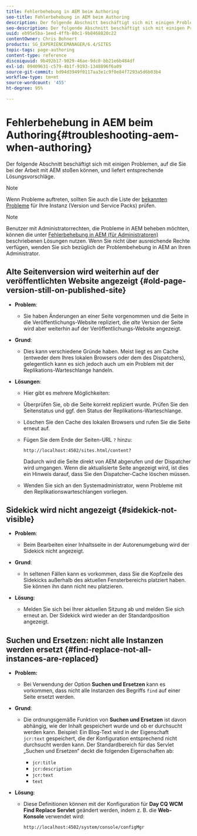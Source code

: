 ```yaml
---
title: Fehlerbehebung in AEM beim Authoring
seo-title: Fehlerbehebung in AEM beim Authoring
description: Der folgende Abschnitt beschäftigt sich mit einigen Problemen, auf die Sie bei der Arbeit mit AEM stoßen können, und liefert entsprechende Lösungsvorschläge.
seo-description: Der folgende Abschnitt beschäftigt sich mit einigen Problemen, auf die Sie bei der Arbeit mit AEM stoßen können, und liefert entsprechende Lösungsvorschläge.
uuid: eb95e5ba-1eed-4ffb-80c1-9b8468820c22
contentOwner: Chris Bohnert
products: SG_EXPERIENCEMANAGER/6.4/SITES
topic-tags: page-authoring
content-type: reference
discoiquuid: 9b492b17-9029-46ae-9dc0-bb21e6b484df
exl-id: 09409631-c579-4b1f-9193-1348896f6a09
source-git-commit: bd94d3949f0117aa3e1c9f0e84f7293a5d6b03b4
workflow-type: tm+mt
source-wordcount: '455'
ht-degree: 95%

---
```


# Fehlerbehebung in AEM beim Authoring{#troubleshooting-aem-when-authoring}

Der folgende Abschnitt beschäftigt sich mit einigen Problemen, auf die Sie bei der Arbeit mit AEM stoßen können, und liefert entsprechende Lösungsvorschläge.

>[!NOTE]
>
>Wenn Probleme auftreten, sollten Sie auch die Liste der [bekannten Probleme](/help/release-notes/known-issues.md) für Ihre Instanz (Version und Service Packs) prüfen.

>[!NOTE]
>
>Benutzer mit Administratorrechten, die Probleme in AEM beheben möchten, können die unter [Fehlerbehebung in AEM (für Administratoren)](/help/sites-administering/troubleshoot.md) beschriebenen Lösungen nutzen. Wenn Sie nicht über ausreichende Rechte verfügen, wenden Sie sich bezüglich der Problembehebung in AEM an Ihren Administrator.

## Alte Seitenversion wird weiterhin auf der veröffentlichten Website angezeigt {#old-page-version-still-on-published-site}

* **Problem**:

   * Sie haben Änderungen an einer Seite vorgenommen und die Seite in die Veröffentlichungs-Website repliziert, die *alte* Version der Seite wird aber weiterhin auf der Veröffentlichungs-Website angezeigt.

* **Grund**:

   * Dies kann verschiedene Gründe haben. Meist liegt es am Cache (entweder dem Ihres lokalen Browsers oder dem des Dispatchers), gelegentlich kann es sich jedoch auch um ein Problem mit der Replikations-Warteschlange handeln.

* **Lösungen**:

   * Hier gibt es mehrere Möglichkeiten:
   * Überprüfen Sie, ob die Seite korrekt repliziert wurde. Prüfen Sie den Seitenstatus und ggf. den Status der Replikations-Warteschlange.
   * Löschen Sie den Cache des lokalen Browsers und rufen Sie die Seite erneut auf.
   * Fügen Sie dem Ende der Seiten-URL `?` hinzu:

      `http://localhost:4502/sites.html/content?`

      Dadurch wird die Seite direkt von AEM abgerufen und der Dispatcher wird umgangen. Wenn die aktualisierte Seite angezeigt wird, ist dies ein Hinweis darauf, dass Sie den Dispatcher-Cache löschen müssen.

   * Wenden Sie sich an den Systemadministrator, wenn Probleme mit den Replikationswarteschlangen vorliegen.

## Sidekick wird nicht angezeigt {#sidekick-not-visible}

* **Problem**:

   * Beim Bearbeiten einer Inhaltsseite in der Autorenumgebung wird der Sidekick nicht angezeigt.

* **Grund**:

   * In seltenen Fällen kann es vorkommen, dass Sie die Kopfzeile des Sidekicks außerhalb des aktuellen Fensterbereichs platziert haben. Sie können ihn dann nicht neu platzieren.

* **Lösung**:

   * Melden Sie sich bei Ihrer aktuellen Sitzung ab und melden Sie sich erneut an. Der Sidekick wird wieder an der Standardposition angezeigt.

## Suchen und Ersetzen: nicht alle Instanzen werden ersetzt {#find-replace-not-all-instances-are-replaced}

* **Problem:**

   * Bei Verwendung der Option **Suchen und Ersetzen** kann es vorkommen, dass nicht alle Instanzen des Begriffs `find` auf einer Seite ersetzt werden.

* **Grund**:

   * Die ordnungsgemäße Funktion von **Suchen und Ersetzen** ist davon abhängig, wie der Inhalt gespeichert wurde und ob er durchsucht werden kann. Beispiel: Ein Blog-Text wird in der Eigenschaft `jcr:text` gespeichert, die der Konfiguration entsprechend nicht durchsucht werden kann. Der Standardbereich für das Servlet „Suchen und Ersetzen“ deckt die folgenden Eigenschaften ab:

      * `jcr:title`
      * `jcr:description`
      * `jcr:text`
      * `text`

* **Lösung**:

   * Diese Definitionen können mit der Konfiguration für **Day CQ WCM Find Replace Servlet** geändert werden, indem z. B. die **Web-Konsole** verwendet wird:

      `http://localhost:4502/system/console/configMgr`
